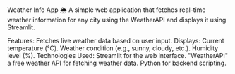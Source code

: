 Weather Info App 🌦️
A simple web application that fetches real-time weather information for any city using the WeatherAPI and displays it using Streamlit.

Features:
Fetches live weather data based on user input.
Displays:
Current temperature (°C).
Weather condition (e.g., sunny, cloudy, etc.).
Humidity level (%).
Technologies Used:
Streamlit for the web interface.
"WeatherAPI" a free weather API for fetching weather data.
Python for backend scripting.
